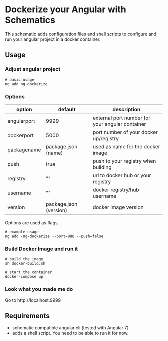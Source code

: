 # Dockerize your Angular with Schematics

This schematic adds configuration files and shell scripts to configure and run your angular project in a docker container.

## Usage

### Adjust angular project

```shell
# basic usage
ng add ng-dockerize
```

### Options

| option | default | description |
| ------ | ------- | ----------- |
| angularport | 9999 | external port number for your angular container |
| dockerport | 5000 | port number of your docker up/registry |
| packagename | package.json (name) | used as name for the docker image |
| push | true | push to your registry when building |
| registry | "" | url to docker hub or your registry |
| username | "" | docker registry/hub username |
| version | package.json (version) | docker image version |

Options are used as flags.

```shell
# example usage
ng add -ng-dockerize --port=888 --push=false
```

### Build Docker Image and run it

```shell
# build the image
sh docker-build.sh

# start the container
docker-compose up
```

### Look what you made me do

Go to http://localhost:9999

## Requirements

* schematic compatible angular cli (tested with Angular 7)
* adds a shell script. You need to be able to run it for now.
